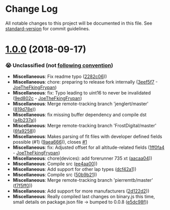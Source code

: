 # Change Log

All notable changes to this project will be documented in this file. See [standard-version](https://github.com/conventional-changelog/standard-version) for commit guidelines.

<a name="1.0.0"></a>
# [1.0.0](https://github.com/pierremtb/easy-fit/compare/0.0.7...1.0.0) (2018-09-17)


### 😭 Unclassified (not [following convention](https://github.com/sportheroes/bk-conventional-changelog#types-of-commits))

* **Miscellaneous**: Fix readme typo ([2282c06](https://github.com/pierremtb/easy-fit/commit/2282c06)))
* **Miscellaneous**: chore: preparing to release fork internally ([3eef5f7](https://github.com/pierremtb/easy-fit/commit/3eef5f7) - [JoeTheFkingFrypan](https://github.com/JoeTheFkingFrypan))
* **Miscellaneous**: fix: Typo leading to uint16 to never be invalidated ([9ed802c](https://github.com/pierremtb/easy-fit/commit/9ed802c) - [JoeTheFkingFrypan](https://github.com/JoeTheFkingFrypan))
* **Miscellaneous**: Merge remote-tracking branch 'jenglert/master' ([819d78e](https://github.com/pierremtb/easy-fit/commit/819d78e)))
* **Miscellaneous**: fix missing buffer dependency and compile dst ([a4b237a](https://github.com/pierremtb/easy-fit/commit/a4b237a)))
* **Miscellaneous**: Merge remote-tracking branch 'FrostDigital/master' ([6fa9258](https://github.com/pierremtb/easy-fit/commit/6fa9258)))
* **Miscellaneous**: Makes parsing of fit files with developer defined fields possible (#1) ([9aea666](https://github.com/pierremtb/easy-fit/commit/9aea666))), closes [#1](https://github.com/pierremtb/easy-fit/issues/1)
* **Miscellaneous**: fix: Adjusted offset for all altitude-related fields ([1ff0fa4](https://github.com/pierremtb/easy-fit/commit/1ff0fa4) - [JoeTheFkingFrypan](https://github.com/JoeTheFkingFrypan))
* **Miscellaneous**: chore(devices): add forerunner 735 xt ([aacaa04](https://github.com/pierremtb/easy-fit/commit/aacaa04)))
* **Miscellaneous**: Compile src ([ee4aa00](https://github.com/pierremtb/easy-fit/commit/ee4aa00)))
* **Miscellaneous**: Add support for other lap types ([dcf42a1](https://github.com/pierremtb/easy-fit/commit/dcf42a1)))
* **Miscellaneous**: Compile src ([50b9b21](https://github.com/pierremtb/easy-fit/commit/50b9b21)))
* **Miscellaneous**: Merge remote-tracking branch 'pierremtb/master' ([f7f5ff0](https://github.com/pierremtb/easy-fit/commit/f7f5ff0)))
* **Miscellaneous**: Add support for more manufacturers ([2d122d2](https://github.com/pierremtb/easy-fit/commit/2d122d2)))
* **Miscellaneous**: Really compiled last changes on binary.js this time, small details on package.json file -> bumped to 0.0.8 ([e5dc98f](https://github.com/pierremtb/easy-fit/commit/e5dc98f)))
